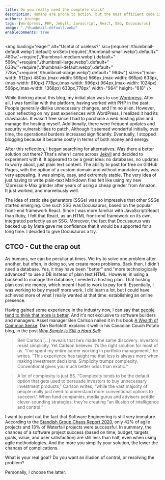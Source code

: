 ```yaml
---
title: Do you really need the complete stack?
description: Humans are prone to action, but the most efficient code is the code you won't write.
authors: brunopc
tags: [Wordpress, PHP, Jekyll, Javascript, React, SSG, Docusaurus]
image: "./thumbnail-default.webp"
enableComments: true
---
```


<img loading="eager" alt="Useful of useless?" src={require('./thumbnail-default.webp').default} srcSet={require('./thumbnail-small.webp').default+" 480w,"+require('./thumbnail-medium.webp').default+" 566w,"+require('./thumbnail-large.webp').default+" 633w,"+require('./thumbnail-default.webp').default+" 778w,"+require('./thumbnail-xlarge.webp').default+" 964w"} sizes="(max-width: 512px) 480px,(max-width: 598px) 566px,(max-width: 665px) 633px,(max-width: 810px) 778px,(max-width: 996px) 964px,(max-width: 1024px) 566px,(max-width: 1368px) 633px,778px" width="964" height="618" />

While thinking about this blog, my initial plan was to use [Wordpress](https://wordpress.com/). After all, I was familiar with the platform, having worked with PHP in the past. People generally dislike unnecessary changes, and I'm no alien. However, upon reflecting on my past experiences with WordPress, I realized it had its drawbacks. It wasn't free since I had to purchase a web hosting plan and manage the hosting myself. Additionally, there were frequent updates and security vulnerabilities to patch. Although it seemed wonderful initially, over time, the operational burdens increased significantly. Eventually, I stopped blogging because it became costly in terms of both money and energy.

After this reflection, I began searching for alternatives. Was there a better solution out there? That's when I came across [Jekyll](https://jekyllrb.com/) and decided to experiment with it. It appeared to be a great idea: no databases, no updates to worry about, just plain text content. The ability to post for free on GitHub Pages, with the option of a custom domain and without mandatory ads, was very appealing. It was simple, easy, and extremely stable. The very idea of just having to write plain-text Markdown files felt like using my new 1Zpresso k-Max grinder after years of using a cheap grinder from Amazon. It just worked, and marvelously well.

The idea of static site generators (SSGs) was so impressive that other SSGs started emerging. One such SSG was Docusaurus, based on the popular front-end framework React. Since I was more familiar with JavaScript/React than Ruby, I felt that React, as an HTML front-end framework on its own, integrated perfectly as an SSG. Moreover, the fact that Docusaurus was backed up by Meta gave me confidence that it would be supported for a long time. I decided to give Docusaurus a try. 

## CTCO - Cut the crap out

As humans, we can be peculiar at times. We try to solve one problem after another, but often, in doing so, we create more problems. Back then, I didn't need a database. Yes, it may have been "better" and "more technologically advanced" to use a DB instead of plain text HTML. However, in using a backend to manage the database, I needed a hosting plan. That hosting plan cost me money, which meant I had to work to pay for it. Essentially, I was working to buy myself more work. I did learn a lot, but I could have achieved more of what I really wanted at that time: establishing an online presence.

Having gained some experience in the industry now, I can say that [people tend to think that more is better](https://en.wikipedia.org/wiki/Action_bias). And it's not exclusive to software builders and managers. Asset manager Ben Carlson nailed it in his book [A Wealth of Common Sense](http://www.amazon.ca/gp/product/1119024927/ref=as_li_ss_tl?ie=UTF8&camp=15121&creative=390961&creativeASIN=1119024927&linkCode=as2&tag=canacoucpota-20). Dan Bortolotti explains it well in his Canadian Couch Potato blog, in the post [*Why Simple Is Still a Hard Sell*](https://canadiancouchpotato.com/2016/01/25/why-simple-is-still-a-hard-sell/):

> Ben Carlson […] reveals that he’s made the same discovery: investors resist simplicity. Yet Carlson believes it’s the right solution for most of us. “I’ve spent my entire career working in portfolio management,” he writes. “This experience has taught me that less is always more when making investment decisions. Simplicity trumps complexity. Conventional gives you much better odds than exotic.”

> A lot of complexity is just BS. “Complexity tends to be the default option that gets used to persuade investors to buy unnecessary investment products,” Carlson writes, “while the vast majority of people really just need to understand more conventional options to succeed.” When fund companies, media gurus and advisors peddle clever-sounding strategies, they’re creating “an illusion of intelligence and control.”

I want to point out the fact that Software Engineering is still very immature. According to the [Standish Group Chaos Report 2020](https://vitalitychicago.com/blog/agile-projects-are-more-successful-traditional-projects/), only 42% of agile projects and 13% of Waterfall projects were successful. In summary, the chances of a software project success (based on time, budget, targets, goals, value, and user satisfaction) are still less than half, even when using agile methodologies. And the more you simplify your solution, the lower the chances of complications.

What is your real goal? Do you want an illusion of control, or resolving the problem?

Personally, I choose the latter.